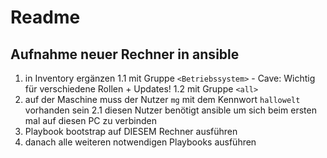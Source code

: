 # Readme

## Aufnahme neuer Rechner in ansible
1. in Inventory ergänzen
1.1 mit Gruppe `<Betriebssystem>` - Cave: Wichtig für verschiedene Rollen + Updates!
1.2 mit Gruppe `<all>`
2. auf der Maschine muss der Nutzer `mg` mit dem Kennwort `hallowelt` vorhanden sein
2.1 diesen Nutzer benötigt ansible um sich beim ersten mal auf diesen PC zu verbinden
3. Playbook bootstrap auf DIESEM Rechner ausführen
4. danach alle weiteren notwendigen Playbooks ausführen
